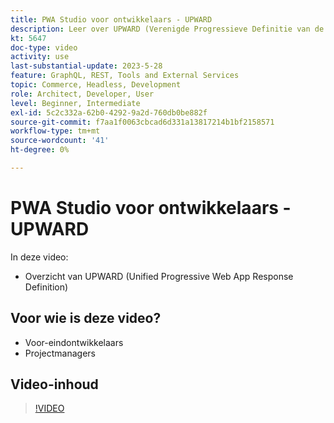 ```yaml
---
title: PWA Studio voor ontwikkelaars - UPWARD
description: Leer over UPWARD (Verenigde Progressieve Definitie van de Reactie van de Web App).
kt: 5647
doc-type: video
activity: use
last-substantial-update: 2023-5-28
feature: GraphQL, REST, Tools and External Services
topic: Commerce, Headless, Development
role: Architect, Developer, User
level: Beginner, Intermediate
exl-id: 5c2c332a-62b0-4292-9a2d-760db0be882f
source-git-commit: f7aa1f0063cbcad6d331a13817214b1bf2158571
workflow-type: tm+mt
source-wordcount: '41'
ht-degree: 0%

---
```


# PWA Studio voor ontwikkelaars - UPWARD

In deze video:

- Overzicht van UPWARD (Unified Progressive Web App Response Definition)

## Voor wie is deze video?

- Voor-eindontwikkelaars
- Projectmanagers

## Video-inhoud

>[!VIDEO](https://video.tv.adobe.com/v/35718?quality=12&learn=on)
